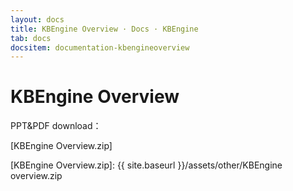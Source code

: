 ```yaml
---
layout: docs
title: KBEngine Overview · Docs · KBEngine
tab: docs
docsitem: documentation-kbengineoverview
---
```


KBEngine Overview
====================

PPT&PDF download：

[KBEngine Overview.zip]

[KBEngine Overview.zip]: {{ site.baseurl }}/assets/other/KBEngine overview.zip
